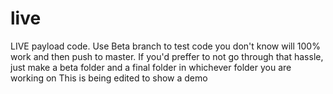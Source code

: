 # live
LIVE payload code. Use Beta branch to test code you don't know will 100% work and then push to master. If you'd preffer to not go through that hassle, just make a beta folder and a final folder in whichever folder you are working on
This is being edited to show a demo